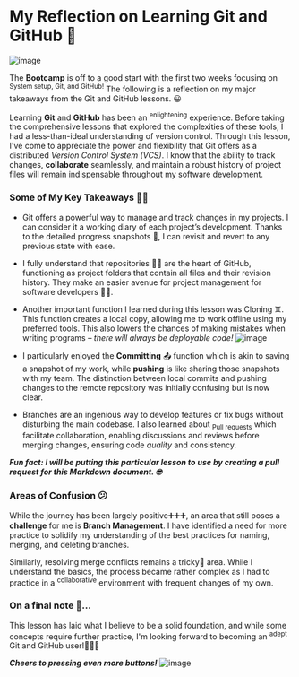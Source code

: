 # My Reflection on Learning Git and GitHub 🤔
![image](https://i.pinimg.com/736x/a4/c2/2f/a4c22f3309061da9876df26dbbba5ef5.jpg)

The **Bootcamp** is off to a good start with the first two weeks focusing on <sup>System setup, Git, and GitHub!</sup> The following is a reflection on my major takeaways from the Git and GitHub lessons. 😀 

Learning **Git** and **GitHub** has been an <sup>enlightening</sup> experience. Before taking the comprehensive lessons that explored the complexities of these tools, I had a less-than-ideal understanding of version control. Through this lesson, I've come to appreciate the power and flexibility that Git offers as a distributed *Version Control System (VCS)*. I know that the ability to track changes, **collaborate** seamlessly, and maintain a robust history of project files will remain indispensable throughout my software development.

### Some of My Key Takeaways 🙋🙋 

- Git offers a powerful way to manage and track changes in my projects. I can consider it a working diary of each project’s development. Thanks to the detailed progress snapshots 📸, I can revisit and revert to any previous state with ease.
  
- I fully understand that repositories 📂📂 are the heart of GitHub, functioning as project folders that contain all files and their revision history. They make an easier avenue for project management for software developers 🧑‍💻.

- Another important function I learned during this lesson was Cloning ♊. This function creates a local copy, allowing me to work offline using my preferred tools. This also lowers the chances of making mistakes when writing programs – *there will always be deployable code!*
  ![image](https://i.pinimg.com/564x/5c/08/24/5c082454396c4be66ea9974bfa806430.jpg)
- I particularly enjoyed the **Committing** 📤 function which is akin to saving a snapshot of my work, while **pushing** is like sharing those snapshots with my team. The distinction between local commits and pushing changes to the remote repository was initially confusing but is now clear.

- Branches are an ingenious way to develop features or fix bugs without disturbing the main codebase. I also learned about <sub>Pull requests</sub> which facilitate collaboration, enabling discussions and reviews before merging changes, ensuring code *quality* and consistency. 

***Fun fact: I will be putting this particular lesson to use by creating a pull request for this Markdown document. 🤓***

### Areas of Confusion 😕

While the journey has been largely positive➕➕➕, an area that still poses a **challenge** for me is **Branch Management**. I have identified a need for more practice to solidify my understanding of the best practices for naming, merging, and deleting branches. 

Similarly, resolving merge conflicts remains a tricky🤡 area. While I understand the basics, the process became rather complex as I had to practice in a <sup>collaborative</sup> environment with frequent changes of my own.

### On a final note 📝... 

This lesson has laid what I believe to be a solid foundation, and while some concepts require further practice, I'm looking forward to becoming an <sup>adept</sup> Git and GitHub user!🌟🌟🌟

***Cheers to pressing even more buttons!***
![image](https://github.com/Loiseu8/github-fundamentals-T.L.O/assets/168464033/2e50c511-0c36-4465-a0a2-c6efc060ab0b)


